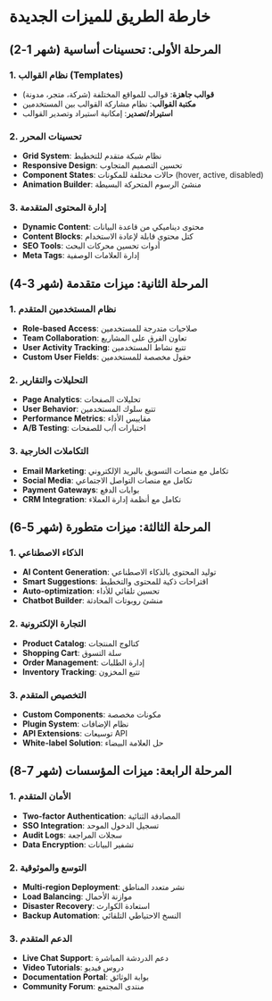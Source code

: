# خارطة الطريق للميزات الجديدة

## المرحلة الأولى: تحسينات أساسية (شهر 1-2)

### 1. نظام القوالب (Templates)

- **قوالب جاهزة**: قوالب للمواقع المختلفة (شركة، متجر، مدونة)
- **مكتبة القوالب**: نظام مشاركة القوالب بين المستخدمين
- **استيراد/تصدير**: إمكانية استيراد وتصدير القوالب

### 2. تحسينات المحرر

- **Grid System**: نظام شبكة متقدم للتخطيط
- **Responsive Design**: تحسين التصميم المتجاوب
- **Component States**: حالات مختلفة للمكونات (hover, active, disabled)
- **Animation Builder**: منشئ الرسوم المتحركة البسيطة

### 3. إدارة المحتوى المتقدمة

- **Dynamic Content**: محتوى ديناميكي من قاعدة البيانات
- **Content Blocks**: كتل محتوى قابلة لإعادة الاستخدام
- **SEO Tools**: أدوات تحسين محركات البحث
- **Meta Tags**: إدارة العلامات الوصفية

## المرحلة الثانية: ميزات متقدمة (شهر 3-4)

### 1. نظام المستخدمين المتقدم

- **Role-based Access**: صلاحيات متدرجة للمستخدمين
- **Team Collaboration**: تعاون الفرق على المشاريع
- **User Activity Tracking**: تتبع نشاط المستخدمين
- **Custom User Fields**: حقول مخصصة للمستخدمين

### 2. التحليلات والتقارير

- **Page Analytics**: تحليلات الصفحات
- **User Behavior**: تتبع سلوك المستخدمين
- **Performance Metrics**: مقاييس الأداء
- **A/B Testing**: اختبارات أ/ب للصفحات

### 3. التكاملات الخارجية

- **Email Marketing**: تكامل مع منصات التسويق بالبريد الإلكتروني
- **Social Media**: تكامل مع منصات التواصل الاجتماعي
- **Payment Gateways**: بوابات الدفع
- **CRM Integration**: تكامل مع أنظمة إدارة العملاء

## المرحلة الثالثة: ميزات متطورة (شهر 5-6)

### 1. الذكاء الاصطناعي

- **AI Content Generation**: توليد المحتوى بالذكاء الاصطناعي
- **Smart Suggestions**: اقتراحات ذكية للمحتوى والتخطيط
- **Auto-optimization**: تحسين تلقائي للأداء
- **Chatbot Builder**: منشئ روبوتات المحادثة

### 2. التجارة الإلكترونية

- **Product Catalog**: كتالوج المنتجات
- **Shopping Cart**: سلة التسوق
- **Order Management**: إدارة الطلبات
- **Inventory Tracking**: تتبع المخزون

### 3. التخصيص المتقدم

- **Custom Components**: مكونات مخصصة
- **Plugin System**: نظام الإضافات
- **API Extensions**: توسيعات API
- **White-label Solution**: حل العلامة البيضاء

## المرحلة الرابعة: ميزات المؤسسات (شهر 7-8)

### 1. الأمان المتقدم

- **Two-factor Authentication**: المصادقة الثنائية
- **SSO Integration**: تسجيل الدخول الموحد
- **Audit Logs**: سجلات المراجعة
- **Data Encryption**: تشفير البيانات

### 2. التوسع والموثوقية

- **Multi-region Deployment**: نشر متعدد المناطق
- **Load Balancing**: موازنة الأحمال
- **Disaster Recovery**: استعادة الكوارث
- **Backup Automation**: النسخ الاحتياطي التلقائي

### 3. الدعم المتقدم

- **Live Chat Support**: دعم الدردشة المباشرة
- **Video Tutorials**: دروس فيديو
- **Documentation Portal**: بوابة الوثائق
- **Community Forum**: منتدى المجتمع
